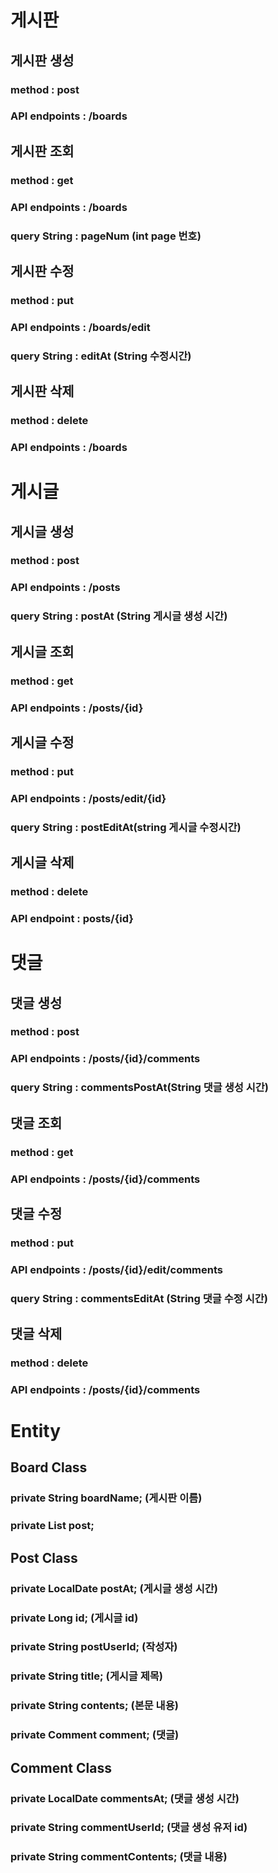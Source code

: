 # 게시판
## 게시판 생성
### method : post
### API endpoints : /boards

## 게시판 조회
### method : get
### API endpoints : /boards
### query String : pageNum (int page 번호)


## 게시판 수정
### method : put
### API endpoints : /boards/edit
### query String : editAt (String 수정시간)


## 게시판 삭제
### method : delete
### API endpoints : /boards 


# 게시글
## 게시글 생성
### method : post
### API endpoints : /posts
### query String : postAt (String 게시글 생성 시간)

## 게시글 조회
### method : get
### API endpoints : /posts/{id}

## 게시글 수정
### method : put
### API endpoints : /posts/edit/{id}
### query String : postEditAt(string 게시글 수정시간)

## 게시글 삭제
### method : delete
### API endpoint : posts/{id}


# 댓글
## 댓글 생성
### method : post
### API endpoints : /posts/{id}/comments
### query String : commentsPostAt(String 댓글 생성 시간)

## 댓글 조회
### method : get
### API endpoints : /posts/{id}/comments

## 댓글 수정
### method : put
### API endpoints : /posts/{id}/edit/comments
### query String : commentsEditAt (String 댓글 수정 시간)

## 댓글 삭제
### method : delete
### API endpoints : /posts/{id}/comments


# Entity
## Board Class
### private String boardName; (게시판 이름)
### private List<Post> post;

## Post Class
### private LocalDate postAt; (게시글 생성 시간) 
### private Long id; (게시글 id)
### private String postUserId; (작성자)
### private String title; (게시글 제목)
### private String contents; (본문 내용)
### private Comment comment; (댓글)

## Comment Class
### private LocalDate commentsAt; (댓글 생성 시간)
### private String commentUserId; (댓글 생성 유저 id)
### private String commentContents; (댓글 내용)

